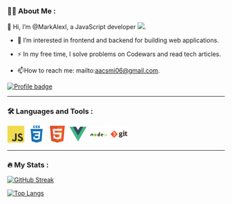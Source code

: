 ### :man_technologist: About Me :

👋 Hi, I’m @MarkAlexI, a JavaScript developer  <img src="https://media.giphy.com/media/WUlplcMpOCEmTGBtBW/giphy.gif" width="30">.

- :telescope: I’m interested in frontend and backend for building web applications.

- :zap: In my free time, I solve problems on Codewars and read tech articles.

- :mailbox:How to reach me: mailto:aacsmi06@gmail.com.
<!---
- 👀 I’m interested in 
- 🌱 I’m currently learning ...
--->
[![Profile badge](https://www.codewars.com/users/MarkAlexI/badges/large)](https://www.codewars.com/users/MarkAlexI)
<!---
MarkAlexI/MarkAlexI is a ✨ special ✨ repository because its `README.md` (this file) appears on your GitHub profile.
You can click the Preview link to take a look at your changes.
--->
---

### :hammer_and_wrench: Languages and Tools :
<div>
  <img src="https://github.com/devicons/devicon/blob/master/icons/javascript/javascript-original.svg" title="JavaScript" alt="JavaScript" width="40" height="40"/>&nbsp;
  <img src="https://github.com/devicons/devicon/blob/master/icons/css3/css3-plain-wordmark.svg"  title="CSS3" alt="CSS" width="40" height="40"/>&nbsp;
  <img src="https://github.com/devicons/devicon/blob/master/icons/html5/html5-original.svg" title="HTML5" alt="HTML" width="40" height="40"/>&nbsp;
  <img src="https://github.com/devicons/devicon/blob/master/icons/vuejs/vuejs-original.svg" title="Vue" alt="Vue" width="40" height="40"/>&nbsp;
  <img src="https://github.com/devicons/devicon/blob/master/icons/nodejs/nodejs-original-wordmark.svg" title="NodeJS" alt="NodeJS" width="40" height="40"/>&nbsp;
  <img src="https://github.com/devicons/devicon/blob/master/icons/git/git-original-wordmark.svg" title="Git" **alt="Git" width="40" height="40"/>
</div>

---

### :fire: My Stats :
[![GitHub Streak](http://github-readme-streak-stats.herokuapp.com?user=markalexi&theme=light&background=ffffff)](https://git.io/streak-stats)

[![Top Langs](https://github-readme-stats.vercel.app/api/top-langs/?username=markalexi&layout=compact&theme=vision-friendly-light)](https://github.com/anuraghazra/github-readme-stats)
